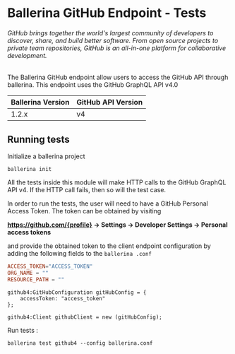 # Ballerina GitHub Endpoint - Tests

###### GitHub brings together the world's largest community of developers to discover, share, and build better software. From open source projects to private team repositories, GitHub is an all-in-one platform for collaborative development.

The Ballerina GitHub endpoint allow users to access the GitHub API through ballerina. This endpoint uses the GitHub GraphQL API v4.0

| Ballerina Version | GitHub API Version |
|-------------------|--------------------|
| 1.2.x             | v4                 |

## Running tests

Initialize a ballerina project
```
ballerina init
```

All the tests inside this module will make HTTP calls to the GitHub GraphQL API v4. If the HTTP call fails, then so will the test case.

In order to run the tests, the user will need to have a GitHub Personal Access Token. The token can be obtained by visiting

**https://github.com/{profile} -> Settings -> Developer Settings -> Personal access tokens**

and provide the obtained token to the client endpoint configuration by adding the following fields to the `ballerina
.conf`

```.conf
ACCESS_TOKEN="ACCESS_TOKEN"
ORG_NAME = ""
RESOURCE_PATH = ""
```

```ballerina
github4:GitHubConfiguration gitHubConfig = {
    accessToken: "access_token"
};
 
github4:Client githubClient = new (gitHubConfig);
```

Run tests :
```
ballerina test github4 --config ballerina.conf
```